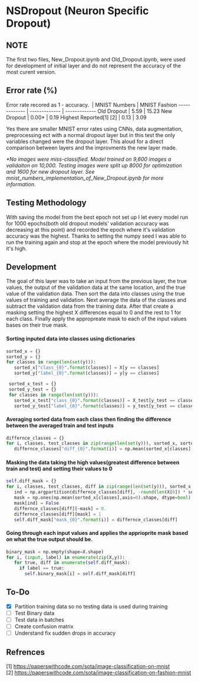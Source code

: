 # NSDropout (Neuron Specific Dropout)

## NOTE ##
The first two files, New_Dropout.ipynb and Old_Dropout.ipynb, were used for development of initial layer and do not represent the accuracy of the most curent version.

## Error rate (%) ##
Error rate recored as 1 - accuracy.
   &#xfeff;             | MNIST Numbers | MNIST Fashion
-------------           | ------------- | -------------
Old Dropout             | 5.59          | 15.23
New Dropout             | 0.00*         | 0.19
Highest Reported[1] [2] | 0.13          | 3.09

Yes there are smaller MNIST error rates using CNNs, data augmentation, preprocessing ect with a normal dropout layer but in this test the only variables changed were the dropout layer. This aloud for a direct comparison between layers and the improvments the new layer made.

 _*No images were miss-classified. Model trained on 9,600 images a validaiton on 10,000. Testing images were split up 8000 for optimization and 1600 for new dropout layer. See mnist_numbers_implementation_of_New_Dropout.ipynb for more information._

## Testing Methodology ##

With saving the model from the best epoch not set up I let every model run for 1000 epochs(both old dropout models' validation accuracy was decreasing at this point) and recorded the epoch where it's validation accuracy was the highest. Thanks to setting the numpy seed I was able to run the training again and stop at the epoch where the model previously hit it's high.

## Development ##

The goal of this layer was to take an input from the previous layer, the true values, the output of the validation data at the same location, and the true value of the validation data. Then sort the data into classes using the true values of training and validation. Next average the data of the classes and subtract the validation data from the training data. After that create a masking setting the highest X differences equal to 0 and the rest to 1 for each class. Finally apply the appropreate mask to each of the input values bases on their true mask. 

#### Sorting inputed data into classes using dictionaries ####
```python
sorted_x = {}
sorted_y = {}
for classes in range(len(set(y))):
   sorted_x["class_{0}".format(classes)] = X[y == classes]
   sorted_y["label_{0}".format(classes)] = y[y == classes]

 sorted_x_test = {}
 sorted_y_test = {}
 for classes in range(len(set(y))):
   sorted_x_test["class_{0}".format(classes)] = X_test[y_test == classes]
   sorted_y_test["label_{0}".format(classes)] = y_test[y_test == classes]
```

#### Averaging sorted data from each class then finding the difference between the averaged train and test inputs ####
```python
differnce_classes = {}
for i, classes, test_classes in zip(range(len(set(y))), sorted_x, sorted_x_test):
   differnce_classes["diff_{0}".format(i)] = np.mean(sorted_x[classes], axis=0) - np.mean(sorted_x_test[classes], axis=0)
```

#### Masking the data taking the high values(greatest difference between train and test) and setting their values to 0 ####
```python
self.diff_mask = {}
for i, classes, test_classes, diff in zip(range(len(set(y))), sorted_x, sorted_x_test, differnce_classes):
   ind = np.argpartition(differnce_classes[diff], -round(len(X[0]) * self.rate))[-round(len(X[0]) * self.rate):]
   mask = np.ones(np.mean(sorted_x[classes],axis=0).shape, dtype=bool)
   mask[ind] = False
   differnce_classes[diff][~mask] = 0.
   differnce_classes[diff][mask] = 1
   self.diff_mask["mask_{0}".format(i)] = differnce_classes[diff]
```

#### Going through each input values and applies the apprioprite mask based on what the true output should be. ####
```python
binary_mask = np.empty(shape=X.shape)
for i, (input, label) in enumerate(zip(X,y)): 
   for true, diff in enumerate(self.diff_mask):
     if label == true:
       self.binary_mask[i] = self.diff_mask[diff]
```
## To-Do ##

- [X] Partition training data so no testing data is used during training
- [ ] Test Binary data
- [ ] Test data in batches
- [ ] Create confusion matrix
- [ ] Understand fix sudden drops in accuracy

## Refrences ##

[1] https://paperswithcode.com/sota/image-classification-on-mnist \
[2] https://paperswithcode.com/sota/image-classification-on-fashion-mnist
